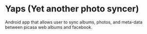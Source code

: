 Yaps (Yet another photo syncer)
========

Android app that allows user to sync albums, photos, and meta-data between picasa web albums and facebook.
